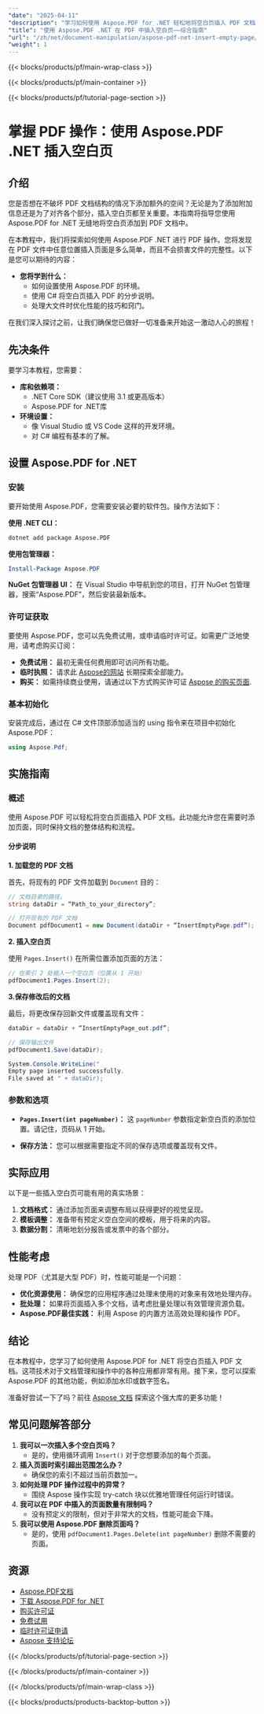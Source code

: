 ```yaml
---
"date": "2025-04-11"
"description": "学习如何使用 Aspose.PDF for .NET 轻松地将空白页插入 PDF 文档。按照本分步指南，提升您的文档操作技能。"
"title": "使用 Aspose.PDF .NET 在 PDF 中插入空白页——综合指南"
"url": "/zh/net/document-manipulation/aspose-pdf-net-insert-empty-page/"
"weight": 1
---
```


{{< blocks/products/pf/main-wrap-class >}}

{{< blocks/products/pf/main-container >}}

{{< blocks/products/pf/tutorial-page-section >}}


# 掌握 PDF 操作：使用 Aspose.PDF .NET 插入空白页

## 介绍

您是否想在不破坏 PDF 文档结构的情况下添加额外的空间？无论是为了添加附加信息还是为了对齐各个部分，插入空白页都至关重要。本指南将指导您使用 Aspose.PDF for .NET 无缝地将空白页添加到 PDF 文档中。

在本教程中，我们将探索如何使用 Aspose.PDF .NET 进行 PDF 操作。您将发现在 PDF 文件中任意位置插入页面是多么简单，而且不会损害文件的完整性。以下是您可以期待的内容：

- **您将学到什么：**
  - 如何设置使用 Aspose.PDF 的环境。
  - 使用 C# 将空白页插入 PDF 的分步说明。
  - 处理大文件时优化性能的技巧和窍门。

在我们深入探讨之前，让我们确保您已做好一切准备来开始这一激动人心的旅程！

## 先决条件

要学习本教程，您需要：

- **库和依赖项：** 
  - .NET Core SDK（建议使用 3.1 或更高版本）
  - Aspose.PDF for .NET库
- **环境设置：**
  - 像 Visual Studio 或 VS Code 这样的开发环境。
  - 对 C# 编程有基本的了解。

## 设置 Aspose.PDF for .NET

### 安装

要开始使用 Aspose.PDF，您需要安装必要的软件包。操作方法如下：

**使用 .NET CLI：**

```bash
dotnet add package Aspose.PDF
```

**使用包管理器：**

```powershell
Install-Package Aspose.PDF
```

**NuGet 包管理器 UI：**
在 Visual Studio 中导航到您的项目，打开 NuGet 包管理器，搜索“Aspose.PDF”，然后安装最新版本。

### 许可证获取

要使用 Aspose.PDF，您可以先免费试用，或申请临时许可证。如需更广泛地使用，请考虑购买订阅：

- **免费试用：** 最初无需任何费用即可访问所有功能。
- **临时执照：** 请求此 [Aspose的网站](https://purchase.aspose.com/temporary-license/) 长期探索全部能力。
- **购买：** 如需持续商业使用，请通过以下方式购买许可证 [Aspose 的购买页面](https://purchase。aspose.com/buy).

### 基本初始化

安装完成后，通过在 C# 文件顶部添加适当的 using 指令来在项目中初始化 Aspose.PDF：

```csharp
using Aspose.Pdf;
```

## 实施指南

### 概述

使用 Aspose.PDF 可以轻松将空白页面插入 PDF 文档。此功能允许您在需要时添加页面，同时保持文档的整体结构和流程。

#### 分步说明

**1. 加载您的 PDF 文档**

首先，将现有的 PDF 文件加载到 `Document` 目的：

```csharp
// 文档目录的路径。
string dataDir = “Path_to_your_directory”;

// 打开现有的 PDF 文档
Document pdfDocument1 = new Document(dataDir + “InsertEmptyPage.pdf”);
```

**2. 插入空白页**

使用 `Pages.Insert()` 在所需位置添加页面的方法：

```csharp
// 在索引 2 处插入一个空白页（位置从 1 开始）
pdfDocument1.Pages.Insert(2);
```

**3.保存修改后的文档**

最后，将更改保存回新文件或覆盖现有文件：

```csharp
dataDir = dataDir + “InsertEmptyPage_out.pdf”;

// 保存输出文件
pdfDocument1.Save(dataDir);

System.Console.WriteLine("
Empty page inserted successfully.
File saved at " + dataDir);
```

### 参数和选项

- **`Pages.Insert(int pageNumber)`：** 这 `pageNumber` 参数指定新空白页的添加位置。请记住，页码从 1 开始。
  
- **保存方法：** 您可以根据需要指定不同的保存选项或覆盖现有文件。

## 实际应用

以下是一些插入空白页可能有用的真实场景：

1. **文档格式：** 通过添加页面来调整布局以获得更好的视觉呈现。
2. **模板调整：** 准备带有预定义空白空间的模板，用于将来的内容。
3. **数据分割：** 清晰地划分报告或发票中的各个部分。

## 性能考虑

处理 PDF（尤其是大型 PDF）时，性能可能是一个问题：

- **优化资源使用：** 确保您的应用程序通过处理未使用的对象来有效地处理内存。
- **批处理：** 如果将页面插入多个文档，请考虑批量处理以有效管理资源负载。
- **Aspose.PDF最佳实践：** 利用 Aspose 的内置方法高效处理和操作 PDF。

## 结论

在本教程中，您学习了如何使用 Aspose.PDF for .NET 将空白页插入 PDF 文档。这项技术对于文档管理和操作中的各种应用都非常有用。接下来，您可以探索 Aspose.PDF 的其他功能，例如添加水印或数字签名。

准备好尝试一下了吗？前往 [Aspose 文档](https://reference.aspose.com/pdf/net/) 探索这个强大库的更多功能！

## 常见问题解答部分

1. **我可以一次插入多个空白页吗？**
   - 是的，使用循环调用 `Insert()` 对于您想要添加的每个页面。
2. **插入页面时索引超出范围怎么办？**
   - 确保您的索引不超过当前页数加一。
3. **如何处理 PDF 操作过程中的异常？**
   - 围绕 Aspose 操作实现 try-catch 块以优雅地管理任何运行时错误。
4. **我可以在 PDF 中插入的页面数量有限制吗？**
   - 没有预定义的限制，但对于非常大的文档，性能可能会下降。
5. **我可以使用 Aspose.PDF 删除页面吗？**
   - 是的，使用 `pdfDocument1.Pages.Delete(int pageNumber)` 删除不需要的页面。

## 资源

- [Aspose.PDF文档](https://reference.aspose.com/pdf/net/)
- [下载 Aspose.PDF for .NET](https://releases.aspose.com/pdf/net/)
- [购买许可证](https://purchase.aspose.com/buy)
- [免费试用](https://releases.aspose.com/pdf/net/)
- [临时许可证申请](https://purchase.aspose.com/temporary-license/)
- [Aspose 支持论坛](https://forum.aspose.com/c/pdf/10)

{{< /blocks/products/pf/tutorial-page-section >}}

{{< /blocks/products/pf/main-container >}}

{{< /blocks/products/pf/main-wrap-class >}}

{{< blocks/products/products-backtop-button >}}